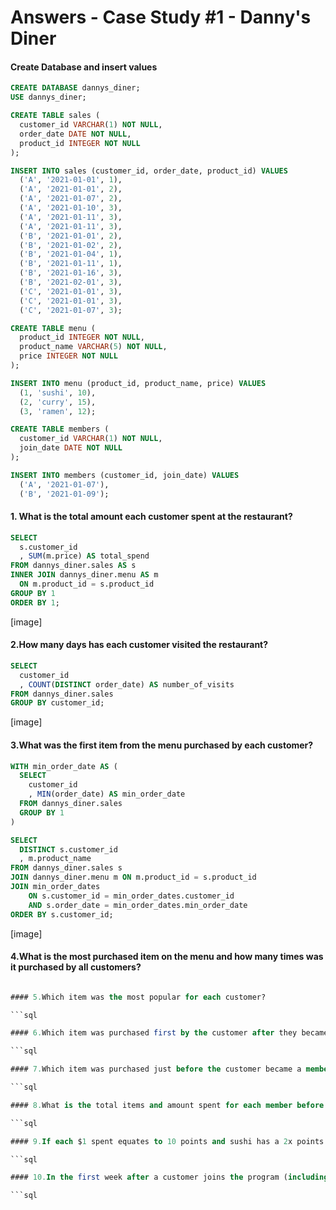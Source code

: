 # Answers - Case Study #1 - Danny's Diner
#### Create Database and insert values
```sql
CREATE DATABASE dannys_diner;
USE dannys_diner;

CREATE TABLE sales (
  customer_id VARCHAR(1) NOT NULL,
  order_date DATE NOT NULL,
  product_id INTEGER NOT NULL
);

INSERT INTO sales (customer_id, order_date, product_id) VALUES
  ('A', '2021-01-01', 1),
  ('A', '2021-01-01', 2),
  ('A', '2021-01-07', 2),
  ('A', '2021-01-10', 3),
  ('A', '2021-01-11', 3),
  ('A', '2021-01-11', 3),
  ('B', '2021-01-01', 2),
  ('B', '2021-01-02', 2),
  ('B', '2021-01-04', 1),
  ('B', '2021-01-11', 1),
  ('B', '2021-01-16', 3),
  ('B', '2021-02-01', 3),
  ('C', '2021-01-01', 3),
  ('C', '2021-01-01', 3),
  ('C', '2021-01-07', 3);

CREATE TABLE menu (
  product_id INTEGER NOT NULL,
  product_name VARCHAR(5) NOT NULL,
  price INTEGER NOT NULL
);

INSERT INTO menu (product_id, product_name, price) VALUES
  (1, 'sushi', 10),
  (2, 'curry', 15),
  (3, 'ramen', 12);

CREATE TABLE members (
  customer_id VARCHAR(1) NOT NULL,
  join_date DATE NOT NULL
);

INSERT INTO members (customer_id, join_date) VALUES
  ('A', '2021-01-07'),
  ('B', '2021-01-09');
```
#### 1. What is the total amount each customer spent at the restaurant?

```sql
SELECT
  s.customer_id
  , SUM(m.price) AS total_spend
FROM dannys_diner.sales AS s
INNER JOIN dannys_diner.menu AS m 
  ON m.product_id = s.product_id
GROUP BY 1
ORDER BY 1;
```
[image]

#### 2.How many days has each customer visited the restaurant?

```sql
SELECT
  customer_id
  , COUNT(DISTINCT order_date) AS number_of_visits
FROM dannys_diner.sales
GROUP BY customer_id;
```
[image]

#### 3.What was the first item from the menu purchased by each customer?

```sql
WITH min_order_date AS (
  SELECT
    customer_id
    , MIN(order_date) AS min_order_date
  FROM dannys_diner.sales
  GROUP BY 1
)

SELECT
  DISTINCT s.customer_id
  , m.product_name
FROM dannys_diner.sales s
JOIN dannys_diner.menu m ON m.product_id = s.product_id
JOIN min_order_dates
	ON s.customer_id = min_order_dates.customer_id 
    AND s.order_date = min_order_dates.min_order_date
ORDER BY s.customer_id;
```
[image]

#### 4.What is the most purchased item on the menu and how many times was it purchased by all customers?

```sql

#### 5.Which item was the most popular for each customer?

```sql

#### 6.Which item was purchased first by the customer after they became a member?

```sql

#### 7.Which item was purchased just before the customer became a member?

```sql

#### 8.What is the total items and amount spent for each member before they became a member?

```sql

#### 9.If each $1 spent equates to 10 points and sushi has a 2x points multiplier - how many points would each customer have?

```sql

#### 10.In the first week after a customer joins the program (including their join date) they earn 2x points on all items, not just sushi - how many points do customer A and B have at the end of January?

```sql
